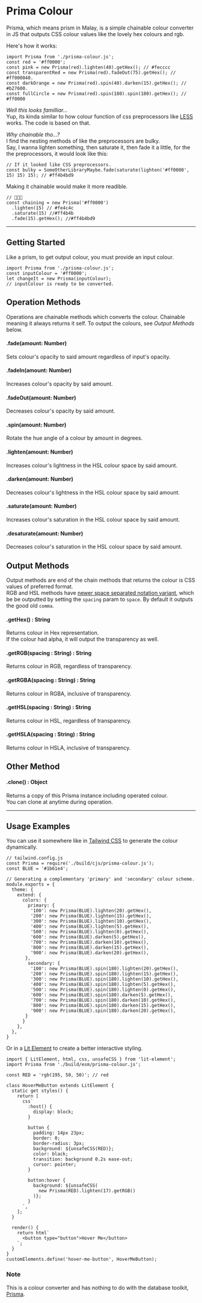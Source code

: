 # Prima Colour
Prisma, which means prism in Malay, is a simple chainable colour converter in JS that outputs CSS colour values like the lovely hex colours and rgb.

Here's how it works:
``` JS
import Prisma from './prisma-colour.js';
const red = '#ff0000';
const pink = new Prisma(red).lighten(40).getHex(); // #fecccc
const transparentRed = new Prisma(red).fadeOut(75).getHex(); // #ff000040.
const darkOrange = new Prisma(red).spin(40).darken(15).getHex(); // #b27600.
const fullCircle = new Prisma(red).spin(180).spin(180).getHex(); // #ff0000
```

*Well this looks familliar...* <br>
Yup, its kinda similar to how colour function of css preprocessors like [LESS](http://lesscss.org/functions/#color-operations) works. The
code is based on that.

*Why chainable tho...?* <br>
I find the nesting methods of like the preprocessors are bulky. <br>
Say, I wanna lighten something, then saturate it, then fade it a little, for the the preprocessors, it would look like this:
``` JS
// If it looked like CSS preprocessors.
const bulky = SomeOtherLibraryMaybe.fade(saturate(lighten('#ff0000', 15) 15) 15); // #ff4b4bd9
```
Making it chainable would make it more readible.
``` JS
// 🔗🔗🔗
const chaining = new Prisma('#ff0000')
  .lighten(15) // #fe4c4c
  .saturate(15) //#ff4b4b
  .fade(15).getHex(); //#ff4b4bd9
```

---

## Getting Started
Like a prism, to get output colour, you must provide an input colour.
``` JS
import Prisma from './prisma-colour.js';
const inputColour = '#ff0000';
let changeIt = new Prisma(inputColour);
// inputColour is ready to be converted.
```

## Operation Methods
Operations are chainable methods which converts the colour. Chainable meaning it always returns it self. To output the colours, see _Output Methods_ below.

#### .fade(amount: Number)
Sets colour's opacity to said amount regardless of input's opacity.

#### .fadeIn(amount: Number)
Increases colour's opacity by said amount.

#### .fadeOut(amount: Number)
Decreases colour's opacity by said amount.

#### .spin(amount: Number)
Rotate the hue angle of a colour by amount in degrees.

#### .lighten(amount: Number)
Increases colour's lightness in the HSL colour space by said amount.

#### .darken(amount: Number)
Decreases colour's lightness in the HSL colour space by said amount.

#### .saturate(amount: Number)
Increases colour's saturation in the HSL colour space by said amount.

#### .desaturate(amount: Number)
Decreases colour's saturation in the HSL colour space by said amount.

## Output Methods
Output methods are end of the chain methods that returns the colour is CSS values of preferred format. <br>
RGB and HSL methods have [newer space separated notation variant](https://developer.mozilla.org/en-US/docs/Web/CSS/color_value#RGB_colors), which be be outputted by setting the `spacing` param to `space`. By default it outputs the good old `comma`.

#### .getHex() : String
Returns colour in Hex representation.<br>
If the colour had alpha, it will output the transparency as well.

#### .getRGB(spacing : String) : String
Returns colour in RGB, regardless of transparency. <br>

#### .getRGBA(spacing : String) : String
Returns colour in RGBA, inclusive of transparency. <br>

#### .getHSL(spacing : String) : String
Returns colour in HSL, regardless of transparency. <br>

#### .getHSLA(spacing : String) : String
Returns colour in HSLA, inclusive of transparency. <br>

## Other Method
#### .clone() : Object
Returns a copy of this Prisma instance including operated colour. <br>
You can clone at anytime during operation.

---

## Usage Examples
You can use it somewhere like in [Tailwind CSS](https://github.com/tailwindlabs/tailwindcss) to generate the colour dynamically.
``` JS
// tailwind.config.js
const Prisma = require('./build/cjs/prisma-colour.js');
const BLUE = '#1b61e4';

// Generating a complementary 'primary' and 'secondary' colour scheme.
module.exports = {
  theme: {
    extend: {
      colors: {
        primary: {
         '100': new Prisma(BLUE).lighten(20).getHex(),
         '200': new Prisma(BLUE).lighten(15).getHex(),
         '300': new Prisma(BLUE).lighten(10).getHex(),
         '400': new Prisma(BLUE).lighten(5).getHex(),
         '500': new Prisma(BLUE).lighten(0).getHex(),
         '600': new Prisma(BLUE).darken(5).getHex(),
         '700': new Prisma(BLUE).darken(10).getHex(),
         '800': new Prisma(BLUE).darken(15).getHex(),
         '900': new Prisma(BLUE).darken(20).getHex(),
       },
        secondary: {
         '100': new Prisma(BLUE).spin(180).lighten(20).getHex(),
         '200': new Prisma(BLUE).spin(180).lighten(15).getHex(),
         '300': new Prisma(BLUE).spin(180).lighten(10).getHex(),
         '400': new Prisma(BLUE).spin(180).lighten(5).getHex(),
         '500': new Prisma(BLUE).spin(180).lighten(0).getHex(),
         '600': new Prisma(BLUE).spin(180).darken(5).getHex(),
         '700': new Prisma(BLUE).spin(180).darken(10).getHex(),
         '800': new Prisma(BLUE).spin(180).darken(15).getHex(),
         '900': new Prisma(BLUE).spin(180).darken(20).getHex(),
       }
      }
    },
  },
}
```
Or in a [Lit Element](https://github.com/Polymer/lit-element) to create a better interactive styling.
``` JS
import { LitElement, html, css, unsafeCSS } from 'lit-element';
import Prisma from './build/esm/prisma-colour.js';

const RED = 'rgb(195, 50, 50)'; // red

class HoverMeButton extends LitElement {
  static get styles() {
    return [
      css`
        :host() {
          display: block;
        }

        button {
          padding: 14px 23px;
          border: 0;
          border-radius: 3px;
          background: ${unsafeCSS(RED)};
          color: black;
          transition: background 0.2s ease-out;
          cursor: pointer;
        }

        button:hover {
          background: ${unsafeCSS(
            new Prisma(RED).lighten(17).getRGB()
          )};
        }
      `,
    ];
  }

  render() {
    return html`
      <button type="button">Hover Me</button>
    `;
  }
}
customElements.define('hover-me-button', HoverMeButton);

```

### Note
This is a colour converter and has nothing to do with the database toolkit, [Prisma](https://github.com/prisma/prisma).
